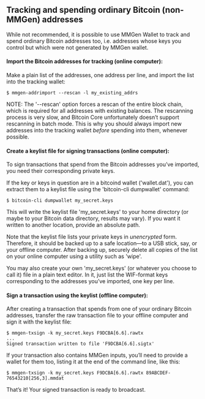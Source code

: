 ## Tracking and spending ordinary Bitcoin (non-MMGen) addresses

While not recommended, it is possible to use MMGen Wallet to track and spend
ordinary Bitcoin addresses too, i.e. addresses whose keys you control but which
were not generated by MMGen wallet.

#### Import the Bitcoin addresses for tracking (online computer):

Make a plain list of the addresses, one address per line, and import the list
into the tracking wallet:

```text
$ mmgen-addrimport --rescan -l my_existing_addrs
```

NOTE: The '--rescan' option forces a rescan of the entire block chain, which is
required for all addresses with existing balances.  The rescanning process is
very slow, and Bitcoin Core unfortunately doesn’t support rescanning in batch
mode.  This is why you should always import new addresses into the tracking
wallet *before* spending into them, whenever possible.

#### Create a keylist file for signing transactions (online computer):

To sign transactions that spend from the Bitcoin addresses you’ve imported, you
need their corresponding private keys.

If the key or keys in question are in a bitcoind wallet ('wallet.dat'), you can
extract them to a keylist file using the 'bitcoin-cli dumpwallet' command:

```text
$ bitcoin-cli dumpwallet my_secret.keys
```

This will write the keylist file 'my_secret.keys' to your home directory (or
maybe to your Bitcoin data directory, results may vary).  If you want it written
to another location, provide an absolute path.

Note that the keylist file lists your private keys in *unencrypted* form.
Therefore, it should be backed up to a safe location—to a USB stick, say, or
your offline computer.  After backing up, securely delete all copies of the list
on your online computer using a utility such as 'wipe'.

You may also create your own 'my_secret.keys' (or whatever you choose to call
it) file in a plain text editor.  In it, just list the WIF-format keys
corresponding to the addresses you’ve imported, one key per line.

#### Sign a transaction using the keylist (offline computer):

After creating a transaction that spends from one of your ordinary Bitcoin
addresses, transfer the raw transaction file to your offline computer and sign
it with the keylist file:

```text
$ mmgen-txsign -k my_secret.keys F9DCBA[6.6].rawtx
...
Signed transaction written to file 'F9DCBA[6.6].sigtx'
```

If your transaction also contains MMGen inputs, you’ll need to provide a wallet
for them too, listing it at the end of the command line, like this:

```text
$ mmgen-txsign -k my_secret.keys F9DCBA[6.6].rawtx 89ABCDEF-76543210[256,3].mmdat
```

That’s it!  Your signed transaction is ready to broadcast.
